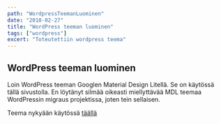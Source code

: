 ```yaml
---
path: "WordpressTeemanLuominen"
date: "2018-02-27"
title: "WordPress teeman luominen"
tags: ["wordpress"]
excert: "Toteutettiin wordpress teema"
---
```


## WordPress teeman luominen

Loin WordPress teeman Googlen Material Design Litellä. Se on käytössä tällä sivustolla. En löytänyt silmää oikeasti miellyttävää MDL teemaa WordPressin migraus projektissa, joten tein sellaisen.

Teema nykyään käytössä [täällä](http://tehtava.ollihanhimaki.fi/)
